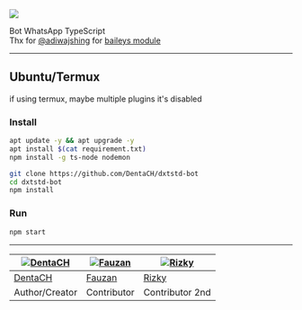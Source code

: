 <head>
    <a href="https://github.com/DentaCH/dxtstd-bot">
        <img src="/../../../../DentaCH/assets-repo/blob/master/dxtstd-bot/banner.jpg"> </img>
    </a>
</head>
<body>

Bot WhatsApp TypeScript  
Thx for [@adiwajshing](https://github.com/adiwajshing) for [baileys module](https://github.com/adiwajshing/baileys)

--------

## Ubuntu/Termux
if using termux, maybe multiple plugins it's disabled

### Install

```bash
apt update -y && apt upgrade -y
apt install $(cat requirement.txt)
npm install -g ts-node nodemon

git clone https://github.com/DentaCH/dxtstd-bot
cd dxtstd-bot
npm install
```

### Run
```bash
npm start
```

--------
<!---
## Windows

### Install
* Install [`NodeJS`](https://nodejs.org/en/download)
* Install [`FFmpeg`](https://ffmpeg.org/download.html) (**Don't Forget Add FFmpeg to PATH enviroment variables**)
```
npm install -g ts-node nodemon
git clone https://github.com/DentaCH/dxtstd-bot
cd dxtstd-bot
npm install
npm start

```
--------
--->


[![DentaCH](https://github.com/DentaCH.png?size=100)](https://github.com/DentaCH) | [![Fauzan](https://github.com/Fau-Zan.png?size=100)](https://github.com/Fau-Zan) | [![Rizky](https://github.com/Rizxyu.png?size=100)](https://github.com/Rizxyu)
----|----|----
[DentaCH](https://github.com/DentaCH) | [Fauzan](https://github.com/Fau-Zan) | [Rizky](https://github.com/Rizxyu)
Author/Creator | Contributor | Contributor 2nd
</body>